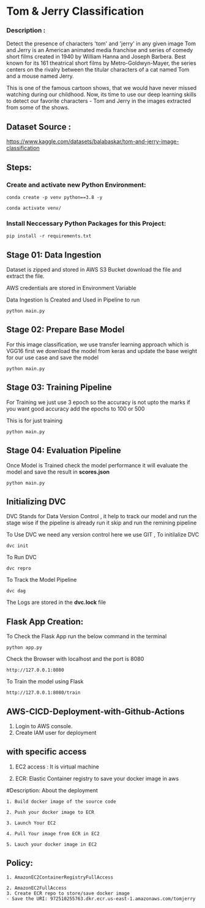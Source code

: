 # Tom & Jerry Classification 

### Description :
Detect the presence of characters 'tom' and 'jerry' in any given image
Tom and Jerry is an American animated media franchise and series of comedy short films created in 1940 by William Hanna and Joseph Barbera. Best known for its 161 theatrical short films by Metro-Goldwyn-Mayer, the series centers on the rivalry between the titular characters of a cat named Tom and a mouse named Jerry.

This is one of the famous cartoon shows, that we would have never missed watching during our childhood. Now, its time to use our deep learning skills to detect our favorite characters - Tom and Jerry in the images extracted from some of the shows.

## Dataset Source :
https://www.kaggle.com/datasets/balabaskar/tom-and-jerry-image-classification

## Steps:

### Create and activate  new Python Environment:
```
conda create -p venv python==3.8 -y
``` 

```
conda activate venv/
```

### Install Neccessary Python Packages for this Project:

```
pip install -r requirements.txt
```

## Stage 01: Data Ingestion

<p>Dataset is zipped and stored in AWS S3 Bucket download the file and extract the file.</p>
<p>AWS credentials are stored in Environment Variable </p>
<p>Data Ingestion Is Created and Used in Pipeline to run </p>

```
python main.py
```

## Stage 02: Prepare Base Model
<p> For this image classification, we use transfer learning approach which is VGG16 first we download the model from keras and update the base weight for our use case and save the model
</p>

```
python main.py
```

## Stage 03: Training Pipeline
<p>For Training we just use 3 epoch so the accuracy is not upto the marks if you want good accuracy add the epochs to 100 or 500</p>
<p>This is for just training</p>

```
python main.py
```

## Stage 04: Evaluation Pipeline
<p> Once Model is Trained check the model performance it will evaluate the model and save the result in <b> scores.json</b> </p>

```
python main.py
```

## Initializing DVC
<p> DVC Stands for Data Version Control , it help to track our model and run the stage wise if the pipeline is already run it skip and run the remining pipeline</p>
<p>To Use DVC we need any version control here we use GIT , To initilalize DVC </p>

```
dvc init
```
<p>To Run DVC </p>

```
dvc repro
```
<p> To Track the Model Pipeline </p>

```
dvc dag
```
<p>The Logs are stored in the <b>dvc.lock</b> file </p>

## Flask App Creation:

<p>To Check the Flask App run the below command in the terminal</p>

```
python app.py
```

<p> Check the Browser with localhost and the port is 8080 </p>

```
http://127.0.0.1:8080
```

<p> To Train the model using Flask</p>

```
http://127.0.0.1:8080/train
```

## AWS-CICD-Deployment-with-Github-Actions


1. Login to AWS console.
2. Create IAM user for deployment

## with specific access

1. EC2 access : It is virtual machine

2. ECR: Elastic Container registry to save your docker image in aws


#Description: About the deployment

```
1. Build docker image of the source code

2. Push your docker image to ECR

3. Launch Your EC2 

4. Pull Your image from ECR in EC2

5. Lauch your docker image in EC2
```

## Policy:

```
1. AmazonEC2ContainerRegistryFullAccess

2. AmazonEC2FullAccess
3. Create ECR repo to store/save docker image
- Save the URI: 972510255763.dkr.ecr.us-east-1.amazonaws.com/tomjerry
```
